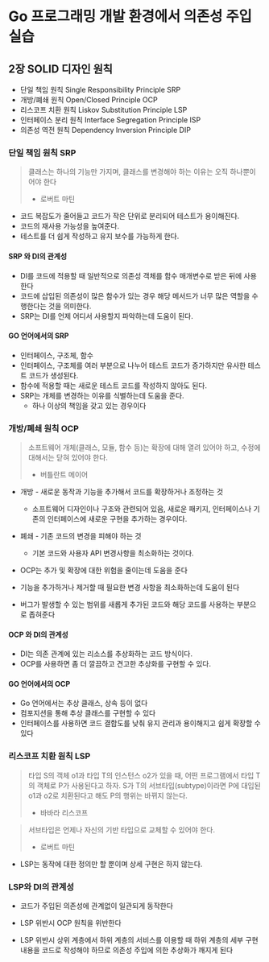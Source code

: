 # Go 프로그래밍 개발 환경에서 의존성 주입 실습

## 2장 SOLID 디자인 원칙

- 단일 책임 원칙 Single Responsibility Principle SRP
- 개방/폐쇄 원칙 Open/Closed Principle  OCP
- 리스코프 치환 원칙 Liskov Substitution Principle LSP
- 인터페이스 분리 원칙 Interface Segregation Principle ISP
- 의존성 역전 원칙 Dependency Inversion Principle DIP

### 단일 책임 원칙 SRP

> 클래스는 하나의 기능만 가지며, 클래스를 변경해야 하는 이유는 오직 하나뿐이어야 한다
>
> - 로버트 마틴

- 코드 복잡도가 줄어들고 코드가 작은 단위로 분리되어 테스트가 용이해진다.
- 코드의 재사용 가능성을 높여준다.
- 테스트를 더 쉽게 작성하고 유지 보수를 가능하게 한다.

#### SRP 와 DI의 관계성

- DI를 코드에 적용할 때 일반적으로 의존성 객체를 함수 매개변수로 받은 뒤에 사용한다
- 코드에 삽입된 의존성이 많은 함수가 있는 경우 해당 메서드가 너무 많은 역할을 수행한다는 것을 의미한다.
- SRP는 DI를 언제 어디서 사용할지 파악하는데 도움이 된다.

#### GO 언어에서의 SRP

- 인터페이스, 구조체, 함수
- 인터페이스, 구조체를 여러 부분으로 나누어 테스트 코드가 증가하지만 유사한 테스트 코드가 생성된다.
- 함수에 적용할 때는 새로운 테스트 코드를 작성하지 않아도 된다.
- SRP는 개체를 변경하는 이유를 식별하는데 도움을 준다.
  - 하나 이상의 책임을 갖고 있는 경우이다

### 개방/폐쇄 원칙 OCP

> 소프트웨어 개체(클래스, 모듈, 함수 등)는 확장에 대해 열려 있어야 하고, 수정에 대해서는 닫혀 있어야 한다.
>
> - 버틀란트 메이어

- 개방 - 새로운 동작과 기능을 추가해서 코드를 확장하거나 조정하는 것
  - 소프트웨어 디자인이나 구조와 관련되어 있음, 새로운 패키지, 인터페이스나 기존의 인터페이스에 새로운 구현을 추가하는 경우이다.
- 폐쇄 - 기존 코드의 변경을 피해야 하는 것
  - 기본 코드와 사용자 API 변경사항을 최소화하는 것이다.

- OCP는 추가 및 확장에 대한 위험을 줄이는데 도움을 준다
- 기능을 추가하거나 제거할 때 필요한 변경 사항을 최소화하는데 도움이 된다
- 버그가 발생할 수 있는 범위를 새롭게 추가된 코드와 해당 코드를 사용하는 부분으로 좁혀준다

#### OCP 와 DI의 관계성

- DI는 의존 관계에 있는 리소스를 추상화하는 코드 방식이다.
- OCP를 사용하면 좀 더 깔끔하고 견고한 추상화를 구현할 수 있다.

#### GO 언어에서의 OCP

- Go 언어에서는 추상 클래스, 상속 등이 없다
- 컴포지션을 통해 추상 클래스를 구현할 수 있다
- 인터페이스를 사용하면 코드 결합도를 낮춰 유지 관리과 용이해지고 쉽게 확장할 수 있다

### 리스코프 치환 원칙 LSP

> 타입 S의 객체 o1과 타입 T의 인스턴스 o2가 있을 때, 어떤 프로그램에서 타입 T의 객체로 P가 사용된다고 하자. S가 T의 서브타입(subtype)이라면 P에 대입된 o1과 o2로 치환된다고 해도 P의 행위는 바뀌지 않는다.
>
> - 바바라 리스코프

> 서브타입은 언제나 자신의 기반 타입으로 교체할 수 있어야 한다.
>
> - 로버트 마틴

- LSP는 동작에 대한 정의만 할 뿐이며 상세 구현은 하지 않는다.

### LSP와 DI의 관계성

- 코드가 주입된 의존성에 관계없이 일관되게 동작한다

- LSP 위반시 OCP 원칙을 위반한다

- LSP 위반시 상위 계층에서 하위 계층의 서비스를 이용할 때 하위 계층의 세부 구현 내용을 코드로 작성해야 하므로 의존성 주입에 의한 추상화가 깨지게 된다

  
